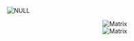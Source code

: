 ![NULL](https://spyboy.blog/wp-content/uploads/2022/02/cropped-cropped-750fe7492e42a8873ac30cedf4e6e05e.jpg)


<div align="center">
  <img src="https://readme-typing-svg.demolab.com?font=monospace&size=10&duration=15000&pause=0&color=00FF00&width=1000&height=60&lines=I wasn't a hacker for the money, and it wasn't to cause damage. It was all about getting the information, learning more. It was all about the intoxication for the technology." alt="Matrix">
</div>



<div align="center">
  <img src="https://readme-typing-svg.demolab.com?font=monospace&size=15&duration=3000&pause=0&color=FF0000&width=1000&height=60&lines=Everything+Can+Be+Hacked!;Everything+Is+Vulnerable!" alt="Matrix">
</div>
